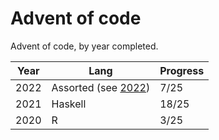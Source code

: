 # Advent of code

Advent of code, by year completed.

| Year | Lang | Progress |
| --- | --- | --- |
| 2022 | Assorted (see [2022](/2022)) | 7/25 |
| 2021 | Haskell | 18/25 | 
| 2020 | R | 3/25 | 

